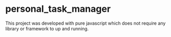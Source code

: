 # personal_task_manager

This project was developed with pure javascript which does not require any library or framework to up and running.
